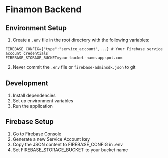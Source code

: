 # Finamon Backend

## Environment Setup

1. Create a `.env` file in the root directory with the following variables:

```env
FIREBASE_CONFIG={"type":"service_account",...} # Your Firebase service account credentials
FIREBASE_STORAGE_BUCKET=your-bucket-name.appspot.com
```

2. Never commit the `.env` file or `firebase-adminsdk.json` to git

## Development

1. Install dependencies
2. Set up environment variables
3. Run the application

## Firebase Setup

1. Go to Firebase Console
2. Generate a new Service Account key
3. Copy the JSON content to FIREBASE_CONFIG in .env
4. Set FIREBASE_STORAGE_BUCKET to your bucket name
